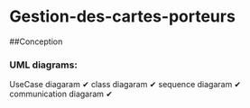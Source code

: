 # Gestion-des-cartes-porteurs

##Conception

### UML diagrams:
UseCase diagaram ✔
class diagaram ✔
sequence diagaram ✔
communication diagaram ✔

